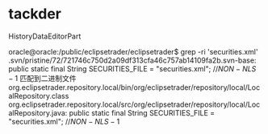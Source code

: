 # tackder
HistoryDataEditorPart

oracle@oracle:/public/eclipsetrader/eclipsetrader$ grep -ri 'securities.xml'
.svn/pristine/72/721746c750d2a09df313cfa46c757ab14109fa2b.svn-base:    public static final String SECURITIES_FILE = "securities.xml"; //$NON-NLS-1$
匹配到二进制文件 org.eclipsetrader.repository.local/bin/org/eclipsetrader/repository/local/LocalRepository.class
org.eclipsetrader.repository.local/src/org/eclipsetrader/repository/local/LocalRepository.java:    public static final String SECURITIES_FILE = "securities.xml"; //$NON-NLS-1$

